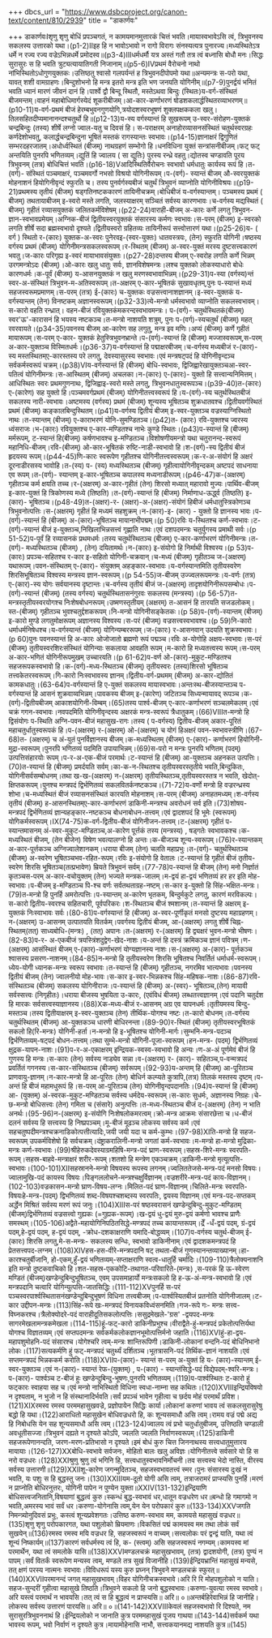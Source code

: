 +++
dbcs_url = "https://www.dsbcproject.org/canon-text/content/810/2939"
title = "डाकार्णवः"

+++
डाकार्णवःIशृणु शृणु बोधिं प्रपञ्चगतं, न कामयमानमुत्तारकं चित्तं भवति।मायास्वभावेऽसि त्वं, त्रिभुवनस्य सकलस्य उत्तारको यथा।(p1-2)IIइह हि न भावोऽभावो न रागो विरागः संनस्यत्यत्र पुनारज्य।मध्यस्थितेऽत्र धर्मे न रज्य रज्य वज्रेऽभिन्नधर्मे प्रमोदस्व॥(p3-4)IIIधर्मधर्मौ यत्र अस्तं गतौ तत्र त्वं बध्नासि बोधौ मनः।सिद्धः सुरासुरः स हि भवति त्रुट्यत्यायातिगती निजानाम्॥(p5-6)IVप्रथमं वैरोचनो नाथो नांभिस्थितोऽधोगुणयुक्तकः।उत्तिष्ठतु श्वासो गलपर्यन्तं ह त्रिभुवनदीपोपमो यथा॥अन्यमन्त्रः स-परो यथा, यावत् शशी वामग्राहणः।बिन्दुशोभनो हि मन्त्र इतरो मन्त्र इति भण जनयति योगिनीम्॥(p7-9)पुनर्द्वयं भनितं भवति ध्यानं मारणं जीवनं दानं हि।पार्श्वे द्वौ बिन्दू स्थितौ, मस्तेऽथवा बिन्दुः (स्थितः)य-वर्ग-संस्थितं बीजमन्तम्।वाहनं महाबोधिमार्गस्येदं शूकरीबीजम्।आ-कार-कर्णाभरणं षोडशकलार्द्धस्थितरव्याभरणम्॥(p10-11)य-वर्ग-प्रथमं बीजं हेरम्बभुवनगुणयोगि,त्रयोदशस्वरभूषणं शुक्लपक्षककला खलु।तिलसहितदीप्यमानानन्दश्चतुर्थो हि॥(p12-13)य-स्य वर्गस्यान्तं हि सुखरूपम् उ-स्वर-संरोहण-युक्तकं चन्द्रबिन्दुः (तस्य) शीर्षे लग्नो ज्वाल-यतु च दिवसं हि। स-पराक्षरम् अनाहोरव्यासनसंस्थितं चतुर्थस्वरग्रहः कर्णदेशोभवतु, कलार्द्धचन्द्रबिन्दुना भूषितं मस्तकं रागस्यान्तः स्वभावः।(p14-15)ज्ञानाक्षरं द्विगुणितं सम्भरदहरजातम्।अधोर्ध्वस्थितं (बीजम्) नाथग्रहणं सम्भोगो हि।धनविधिना युक्तं सन्त्रांसनीबीजम्।फट् फट् अन्तयिति पुनरपि भणितव्यम्।द्युतिं हि ज्वालय ( सा द्युतिः) पुरस्य रन्ध्रे वहतु।द्योतस्व चण्डावति पूरय त्रिभुवनम् (तत्र) बोधिचित्तं भवति।(p16-18)Vआदिस्थितिर्वैरोचनः स्वभावो धर्मधातुः कार्यस्य रूपं हि।त-(वर्ग)- संस्थितं पञ्चमाक्षरं, पञ्चमवर्गो नभसो विश्रयो योगिनीरूपम्।प-(वर्ग)- स्यान्तं बीजम् औ-स्वरयुक्तकं मोहनाशनं हियोगिनीवृन्दं स्फुरति च। तस्य पुनर्वर्गस्यबीजं चतुर्थं त्रिभुवनं व्याप्नोति योगिनीविश्रयः॥(p19-21)प्रथमस्य तृतीयं (बीजम्) षड्गतिनष्टककारणं तायिनीचक्रम्।बोधिबीजं य-वर्गस्यान्तम्। पञ्चमस्य प्रथमं ( बीजम्) तथतायाबीजम् इ-स्वरो मस्ते लगति, जलस्याक्षरम् सञ्चितं सर्वस्य कारणभावः।च-वर्गस्य मद्यस्थितं ( बीजम्) गृहीतं रव्यासयुक्तकं जलितकर्मविशेषम्।(p22-24)वाराही-बीजम् अ-कारः कर्णे लगतु त्रिभुवन-ज्ञान-स्वभावप्रमेयम्।अग्निक-बीजं द्वितीयस्वरयुक्तकं संसारस्य कर्मणः स्वभावः।स-परम् (बीजम्) इ-स्वरको लगति शीर्षे सदा ब्रह्मस्वभावो दृश्यते।द्वितीयस्वरो ग्रहितव्यः तायिनीरूपं सत्त्वोत्तारणं यथा।(p25-26)य- ( वर्ग ) स्थितो र-(कारः) युक्तक-अ-स्वरः पुनेरवइ-(स्वर-युक्तः) धातवस्त्रयः, (तेन) स्फुरति योगिनी।षष्ठस्य वर्गस्य प्रथमं (बीजम्) योगिनीमन्त्रसकलस्वरूपम्।र-स्थितम् (बीजम्) अ-स्वर-युक्तं मरस्य दुष्टसत्त्वकारणं भवतु।ज-कारः परिगृह्य इ-स्वरं मायाभावसंयुक्तः।(p27-28)दन्तस्य बीजम् ए-स्वरोह लगति कर्णे भिन्नम् उरगमन्त्रोऽदः (बीजम्)।ओ-कारः खलु धातुः सर्वः, ज्ञानविशेषमन्त्रः।लश्च युक्तको लोकस्याधारो बोधेः कारणधर्मः।क-पूर्वं (बीजम्) य-आसनयुक्तकं न खलु मरणस्वभावाभिन्नम्।(p29-31)प-स्या (वर्गस्य)न्तं स्वर-अ-संस्थितं त्रिभुवन-म-अतिस्वरूपम्।त-अक्षरम् ए-कार-भूषितकं सुखावधृतम्,पुनः प-स्यान्तं मध्यं सहजस्वरूमप्रमाणम्।स-परम् (तत्र) ई-(कारः) च-युक्तकः वज्रसत्त्वानाशज्ञानम्।इ-स्वर-युक्तकं य-वर्गस्यान्तम् (तेन) विनष्टकम् अज्ञानस्वरूपम्।(p32-33)त्ये-मन्त्रो धर्मस्वभावो व्याप्नोति सकलस्वभावम्।स-कारो वहति रन्ध्रात्। वहन-बीजं रवियुक्तकंमकरन्दस्वभावमन्त्रः। प-(वर्ग)- चतुर्थस्थितकं(बीजम्) स्वर'ऊ'-कारासनं हि भयस्य नष्टकञ्च।त-मन्त्रो नाशयति शत्रुम्, पुनः प-(वर्ग)-स्यचतुर्थं (बीजम्) महत् रवरवायते।(p34-35)पवनस्य बीजम् आ-कारेण सह लगुतु, मन्त्र इव मणिः।अप्यं (बीजम्) कर्णे गृहीतं मायारूपम्।स-परम् ए-कार- युक्तकं हेतुस्त्रिभुवनभ्रान्ते।प-(वर्ग)-स्यान्तं हि (बीजम्) मज्जास्वरूपम्,स-परम् अ-कार-युक्तञ्च विस्मितधर्मः।(p36-37)य-वर्गस्यान्तं हि पद्माक्षरबीजम्।च-वर्गस्य मध्यबीजं र-(कार)-स्य मस्तस्थितम्ए-कारस्तस्य परे लगतु, देवस्यासुरस्य स्वभावः।एवं मन्त्रषट्पदं हि योगिनीवृन्दञ्च सर्वकर्मस्वरूपं चक्रम्।(p38)VIय-वर्गस्यान्तं हि (बीजम्) बोधि-स्वभावः, द्विजिह्वारेखायुक्तञ्चआ-स्वर-पतित्वं योगिनीमन्त्रः।स-आस्थितम् (बीजम्) अचलका।न-(कारः) ए-(कारः)- युक्तो हि सत्त्वान्यनिमित्तम्।आधिस्थितः स्वरः प्रथमगुणनाथः, द्विजिह्वाइ-स्वरो मस्ते लगतु, त्रिभुवनधातुस्वरूपञ्च।(p39-40)त-(कारः) ए-(कारेण) सह युक्तो हि।पञ्चमवर्गप्रथमं (बीजम्) योगिनीतत्त्वस्वरूपं हि।य-(वर्ग)-स्य चतुर्थस्थितबीजं सकलस्य नारी-स्वभावः।अष्टमस्य (वर्गस्य) प्रथमं (बीजम्) शून्यस्य भूषितञ्च शुक्रधातवश्च।द्वितीयवर्गस्थितं प्रथमं (बीजम्) कङ्कालबिन्दुस्थितम्।(p41)य-वर्गस्य द्वितीयं बीजम् इ-स्वर-युक्तञ्च वज्रस्याग्निस्थितो नाथः।त-स्यान्तम् (बीजम्) ए-काराभरणं योनि-सुमण्डितञ्च।(p42)त- (कारः) रवि-युक्तश्च ज्वरस्य ध्वंसराजः।भ-(कारः) रवियुक्तश्च ए-कार-मण्डितश्च नाभेः कुण्डे स्थितः।(p43)प-स्यान्तं हि (बीजम्) मर्मरूपम्, ट-स्यान्तं हि(बीजम्) कर्षणभावश्च इ-मण्डितञ्च।विशोषणीयमन्त्रो यथा चतुरानन्द-स्वरूपं महानिधि-बीजम्।रवि-(बीजम्) ओ-कार-भूषितकं रुष्टि-नाडी-स्वभावो हि।श-(वर्ग)-स्य द्वितीयं बीजं हृदयस्य रूपम्।(p44-45)णि-कारः स्वरूपेण गृहीतश्च योगिनीतत्त्वस्वरूपम्।क-र-अ-संयोगं हि अक्षरं दूरनाडीरसस्य भावोहि।त-(स्य) प- (स्य) मध्यस्थितञ्च (बीजम्) गृहीत्वायोगिनीवृन्दकम् अष्टपदं साधनाया एव रूपम्।त-(वर्ग)- स्यान्तम् इ-कार-भूषितञ्च कपालस्य मध्यनाडीरूपम्।(p46-47)क-(अक्षरम्) गृहीतञ्च कर्म क्षयति तच्च।र-(अक्षरम्) अ-कार-गृहीतं (तेन) शिरसो मध्यात् महारावो मुज्यः।पार्थिव-बीजम् इ-कार-युक्तं हि त्रिकोणस्य मध्ये (तिष्ठति)।त-(वर्ग)-स्यान्तं हि (बीजम्) निर्माणाध-ऊर्द्ध्व (तिष्ठति) इ-(कार)- भूषितञ्च।(p48-49)त-(अक्षर)-र- (अक्षर)-अ-(अक्षर)-संयोगं हिबीजं धर्मधातुस्त्रिकोणञ्च त्रिभुवनोत्पत्तिः।स-(अक्षरम्) गृहीतं हि मध्यमं सहशुक्रम्।न-(कार)-इ- (कार) - युक्तो हि ज्ञानस्य भावः।प-(वर्ग)-स्यान्तं हि (बीजम्) अ-(कार)-भूषितञ्च मायानाभीपद्मम्।(p 50)रविः य-स्थितश्च कर्ण-स्वभावः।ट-(वर्ग)-स्यान्तं बीजं इ-युक्तञ्च,निखिलाभिन्नसत्त्वं गृह्णाति नाथः।एवं दशपदमन्त्रः चतुर्युगस्य प्रमाथी सर्वः।(p 51-52)प-पूर्वं हि रव्यासनकं प्रथमधर्मः।तस्य चतुर्थस्थितञ्च (बीजम्) ए-कार-कर्णाभरणं योगिनीमन्त्रः।त-(वर्ग)- मध्यस्थितञ्च (बीजम्) , (तेन) दयितामर्थः।न-(कारः) इ-संयोगो हि निर्माथी विश्वस्य।(p 53)प-(कारः) प्रपञ्च-सहितश्च र-कार इ-सहितो योगिनी-चक्रवान्।च-मध्यं (बीजम्) गृहीतञ्च ज-(अक्षरम्) यथारूपम्।पवन-संस्थितम् ए-(कार)- संयुक्तम् अहङ्कार-स्वभावः।य-वर्गस्यान्तमिति तृतीयस्वरेण शिरसिभूषितञ्च विश्वस्य मन्त्रस्य ज्ञान-स्वरूपम्।(p 54-55)ज-बीजम् उज्ज्वलरूपमन्त्रः।य-वर्णः (तत्र) ए-(कार)-स्य योगः सर्वयानस्य दृष्टान्तः।च-वर्गस्य तृतीयं बीजं ज-(अक्षरम्) तादृशयोगिनीरूपसम्बोधः।प-(वर्ग)-स्यान्तं (बीजम्) (तस्य वर्गस्य) चतुर्थस्थितासनंगुरवः सकलस्य (मन्त्रस्य)।(p 56-57)त-मन्त्रस्तृतीयस्वरयोगश्च निःशेषबोधनरूपम्।उष्मणस्तृतीयम् (अक्षरम्) त-आसनं हि तारयति सजडलोकम्।स्त-(बीजम्) गृहीतञ्च भुवश्चतुर्द्दशकरूपम्।नि-मन्त्रो योगिनीसङ्केतकः।(p 58)प-(वर्ग)-स्यान्तम् (बीजम्) इ-कारो मुण्डे लगतुमोक्षरूपम् अज्ञानस्य विश्वस्य।स-परं (बीजम्) वज्रसत्त्वस्वभावश्च।(p 59)नि-कारो धर्माधर्मनिषेधश्च।य-वर्गस्यान्तं (बीजम्) योगिन्यम्बररूपम्।ज-(कारः) र-आसनवान् उदयति शुक्रस्वभावः।(p 60)पुनः पवनस्यान्तं हि अ-कारः ओजोजातो ब्रह्मणो रूपं पद्मञ्च।रविः अ-योगोहि अक्षय-स्वभावः।स-परं (बीजम्) तृतीयस्वरशिरःसंस्थितं योगिन्याः सकलाया आवहति रूपम्।म-कारो हि मध्यतत्त्वस्य रूपम्।स-परम् अ-कार-भणितं योगिनीरूपमुखम् उच्चारयति।(p 61-62)प-वर्ण ओ-(कार)-मुकुट-मण्डितश्च सहजरूपकस्वभावो हि।क-(वर्ग)-मध्य-स्थितञ्च (बीजम्) तृतीयस्वरः (तस्य)शिरसो भूषितञ्च तत्त्वकेतरस्वरूपम्।गि-कारो निःस्वभावस्य ज्ञानम्।द्वितीय-वर्ग-प्रथमम् (बीजम्) अ-कार-द्योतितं कामकधातुः।(63-64)प-वर्गस्यान्तं हि ए-युक्तं सकलस्य मायास्वभावः।अन्तःस्थ-बीजस्यान्तञ्च प-वर्गस्यान्तं हि आसनं शुक्रवाय्वभिन्नम्।पावकस्य बीजम् इ-(कारेण) जटितञ्च सिध्यन्मायावद् रूपञ्च।क-(वर्ग)-द्वितीयबीजम् आकाशयोगिनी-विम्बम्।(65)तस्य पार्श्व-बीजम् ए-कार-कर्णाभरणं सञ्चलमेकलम्।एवं चक्रं गगन-स्वभावः।नवपदमिति योगिनीवृन्दस्य अक्षरकं मन्त्र-स्वरूपं त्रैधातुकम्।(66)VIIIत-मन्त्रो हि द्विसंयोगः प-स्थिति अग्नि-पवन-बीजं महासुख-रागः।तस्य ( प-वर्गस्य) द्वितीय-बीजम् अकार-पूरितं महाचतुर्धातुस्वरूपकं हि।प-(अक्षरम्) र-(अक्षरम्) ओ-(अक्षरम्) च योगं हिअक्षरं पवन-स्वभावस्त्रीणि।(67-68)त- (अक्षरम्) च अं-युतं पुनर्विज्ञानस्य बीजम्।क-मध्यस्थितम् (बीजम्) ए-(कार)- कर्णाभरणं हियोगिनी-मुद्रा-स्वरूपम्।पुनरपि भणितव्यं पदमिति उपायाभिन्नम्।(69)स-परो न मन्त्रः पुनरपि भणितम् (पदम्) उत्पत्तिसंहारयोः रूपम्।प-र-अ-एक-बीजं परमार्थः।ट-स्यान्तं हि (बीजम्) आ-युक्तञ्च अहनकत उत्पत्तिः।(70)त-स्यान्तं हि (बीजम्) प्रमर्दयति सर्वम्।का-क-न-स्थितश्च तृतीयस्वरस्तृतीये भवति,बिन्दुकितः, योगिनीसर्वसम्बोधनम्।तथा ख-ख-(अक्षरम्) न-(अक्षरम्) तृतीयस्थितञ्च,तृतीयस्वरस्तत्र न भवति, खेदोत्-क्षिप्तकरूपम्।पुनश्च मन्त्रपदं द्विर्भणितव्यं सकलवितर्कनष्टकञ्च।(71-72)य-वर्णो मन्त्रो हि वज्ररन्ध्रस्य शोभा।च-मध्यस्थितं बीजं रव्यासनसंस्थितं कारयति मोहनाशम्।स-परम् (बीजम्) अनाहतमध्यम्।श-वर्गस्य तृतीयं (बीजम्) ह-आसनस्थितम्ए-कार-कर्णाभरणं डाकिनी-मन्त्रश्च अवरोधनं सर्व इति।(73)शोषय-मन्त्रपदं द्विर्भणितव्यं ज्ञान्यहङ्कार-नष्टकञ्च बोधनाबोधन-तत्त्वम्।एवं द्वादशपदं हि भूमेः (स्वरूपम्) योगिकर्मस्वरूपम्।IX(74-75)क-वर्ग-द्वितीय-बीजं योगिनीजन-तत्त्वम्।ट-(अक्षरम्) गृहीतं प-स्यान्तमासनम् अं-स्वर-मुकुट-मण्डितञ्च,अ-कारेण पूर्त्तकं तस्य (मन्त्रस्य) , षड्गतेः स्वभावकश्च।क-मध्यस्थितं बीजम्, (तेन बीजेन) विषेण भवत्यालग्नो हि अन्तः।क-बीजञ्च शून्य-स्वरूपम्।(76)र-स्यान्तकम् अ-कार-पूर्त्तकञ्च अग्निज्वालेशानकम्।धराया बीजम् (तेन) चलति महाप्रभुः।त-(वर्ग)- चतुर्थस्थितञ्च (बीजम्) अ-स्वरेण भूषितञ्चभव-रहित-रूपम्।रविः इ-संयोगो हि वेतालः।ट-स्यान्तं हि गृहीतं बीजं तृतीय-स्वरेण शिरसि भूषितञ्च(तत्प्रभावेण) म्रियते त्रिभुवनं सर्वम्।(77-78)प-स्यान्तं हि बीजम् (तेन) मनो निर्ज्ञातं कृतञ्चस-परम् अ-कार-वचोयुक्तम् (तेन) भज्यते मन्त्रक-जालम्।म-द्वयं हा-द्वयं भणितव्यं हर हर इति मोह-स्वभावः।प-बीजम् इ-मण्डितञ्च पि-श्च वर्णः सर्वतथताग्रह-नष्टम्।स-कार इ-युक्तो हि सिंह-भक्षित-मन्त्रः।(79)त-मन्त्रो हि पुनर्हि अमरोत्पत्तिः।प-स्यान्तम् अ-कारेण भृतकम्, बिन्दुर्मकुटे लगतु, कारणं मरविकल्पः।स-कारो द्वितीय-स्वरश्च सहितचारी, पूर्वपरिकरः।श-स्थितञ्च बीजं श्मशानम्।त-स्यान्तं हि अक्षरम् इ-युक्तकं निःस्वाभावः सर्वः।(80-81)प-वर्गस्यान्तं हि (बीजम्) अ-स्वर-पूर्णीकृतं मनसो दुष्टस्य महाग्रहणम्।न-(अक्षरम्) उ-आसनम् उत्पातयति वितर्कम्।पवर्गस्य द्वितीयं बीजम्, आ-(अक्षरम्) लगतु शीर्षे चिह्न-स्थितम्(तत्) साध्यबोधि-(मन्त्रः) , (तत्) अपानः।त-(अक्षरम्) र-(अक्षरम्) हि द्व्यक्षरं भुवन-मन्त्रो भीषणः।(82-83)प-र- अ-एकबीजं त्रयस्त्रिंशदुद्वेग-खेद-नाशः।य-अन्तं हि दस्त्रं क्रमिकञ्च ज्ञानं पवित्रम्।ण-(अक्षरम्) आसंस्थितं बीजम् ए-(कार)-कर्णाभरणं योग्यज्ञानस्य नाशः।स-(अक्षरम्) अ-(कार)- पूर्त्तकञ्च श्वासस्य प्रसरण-नाशनम्।(84-85)न-मन्त्रो हि तृतीयस्वरेण शिरसि भूषितश्च निवर्तितं धर्माधर्म-स्वरूपम्।ध्येय-योगी ध्यानक-मन्त्रः स्वरूप स्वभावः।त-स्यान्तं हि (बीजम्) गृहीतञ्च, नगरमिव भात्यभावः।पवनस्य द्वितीयं बीजम् (तेन) ज्वालनीयो मोह-भावः।स-कार इ-स्वर-भिन्नकश्च सिंह-महिषक-नाशः।(86-87)रवि-संस्थितञ्च (बीजम्) सकलस्य योगिनीराजः।प-स्यान्तं हि (बीजम्) अ-(स्वर)- भूषितञ्च,(तेन) मायावी सर्वस्सत्त्वः (निगृहीतः)।धराया बीजस्य भुषयिता उ-कारः, (एवंविधं बीजम्) लब्धतत्त्वज्ञानम्।एवं पदानि चतुर्दश हि मारकः सर्वसत्त्वस्याज्ञानस्य।(88)Xक-मध्य-बीजं र-आसनम् अग्र एव यापनधर्मः।तृतीयमस्य बिन्दु-मस्तञ्च।तस्य द्वितीयाक्षरम् इ-स्वर-युक्तञ्च (तेन) तीर्थिक-योगश्च नष्टः।त-कारो बोधनम्।त-वर्गस्य चतुर्थस्थितम् (बीजम्) आ-युक्तकञ्च धारणी बोधिरनन्ता।(89-90)र-स्थितं (बीजम्) तृतीयस्वरभूषितकं सकलो हि(रि-मन्त्रः) योगिनी-हर्ता।न-मन्त्रो हि इ-भूषितश्च योगिनी-मार्गः।सुम्भनि-मन्त्र-पदञ्च द्विर्भणितव्यम्-षट्पदं बोधन-तत्त्वम्।तथा सुम्भे-मन्त्रो योगिनी-पूजा-स्वरूपम्।हन-मन्त्र- (पदम्) द्विर्भणितव्यं क्षुद्रक-यापन-नाशः।(91)प-र-अ-एकाक्षरम् इन्द्रियक-स्वस्व-स्वभावो हि अन्यः।ण-अ-अं पूर्णमेवं बीजं हि गुणस्य हि मन्त्रः।स-कारः (तेन) सर्वस्य नाड्येव सन्ना।व-(अक्षरम्) र- (कार)- सहितञ्च,प-वन्मत्रपदं प्रवर्तितं गगनस्य।स-कार-संस्थितञ्च (बीजम्) सर्वरूपम्।(92-93)य-अन्तम् हि (बीजम्) आ-पूरितञ्च प्राणवायु-ज्ञानम्।न-कार-मन्त्रो हि आ-पूरितः (तेन) बोधिर्न कल्प्यते कुत्रापि,(तत्र) तिलकं मस्तस्य दृष्टम्।प-अन्तं हि बीजं महामधुरूपं हि।स-परम् आ-पूरितञ्च (तेन) योगिनीवृन्दपदानतिः।(94)प-स्यान्तं हि (बीजम्) आ- (युक्तम्) अं-स्वरक-मुकुट-मण्डितञ्च सर्वस्य धर्मदेय-स्वरूपम्।स-कारः सुधर्मः, अज्ञानस्य निग्रहः।चे-छ-मन्त्रो बोधिसत्त्वः (तेन) गमिता च (संसारे) अनुत्पत्तिः।त-मध्य-स्थितञ्च बीजं द-(अक्षरम्) (तेन) न भाति अनर्थः।(95-96)न-(अक्षरम्) इ-संयोगि निःशेषलोकमरत्वम्।क्रो-मन्त्र आक्रमः संसारछेत्ता च।ध-बीजं दलनं सर्वस्य हि सत्त्वस्य हि निष्प्रपञ्चम्।मू-बीजं मूढञ्च लोकस्य सर्वस्य कर्म।एवं सहचतुष्पदीमन्त्रश्चक्रनाडिकोत्पत्तीत्यादिः,जयी जयी यदा च कर्म-कुम्भः।(97-98)XIति-मन्त्रो हि सहज-स्वरूपम् उपकर्मविशेषो हि सर्वचक्रम्।दंष्ट्राकरालिनी-मन्त्रो जगतां कर्म-स्वभावः।म-मन्त्रो हा-मन्त्रो मुद्रिका-मन्त्रः कर्ण-स्वभावः।(99)श्रीहेरुकदेवस्याग्रमहिषि-मन्त्र-पदं घ्राण-स्वरूपम्।सहस्र-शिरे-मन्त्रः स्वरपति-रूपम्।सहस्र-बाहवे-मन्त्राक्षरं शरीर-रूपम्।शतशो हि मन्त्रेण एकञ्चक्रम्।डाकिनी-मन्त्रो मृत्यूत्पत्ति-स्वभावः।(100-101)XIIसहस्रानने-मन्त्रो विषयस्य रूपस्य लगनम्।ज्वलिततेजसे-मन्त्र-पदं मनसो विषयः।ज्वालामुखि-पदं कायस्य विषयः।पिङ्गललोचने-मन्त्रश्चक्षुर्विज्ञानम्।वज्रशरीरे-मन्त्र-पदं काय-विज्ञानम्।(102-103)वज्रकासन-मन्त्रो घ्राण-विषय-लग्नः।मिलित-पदं घ्राण-विज्ञानम्।चिलिते-मन्त्रः स्वरपति-विषयःहे-मन्त्र-(पदम्) द्विभणितव्यं शब्द-विषयश्चशब्दस्य स्वरपतिः, द्वयस्य विज्ञानम्।एवं मन्त्र-पद-सप्तकम् अर्द्धेन मिश्रितं सर्वस्य मरणं रूपं जनुः।(104)XIIIस-परं षष्ठस्वरासनं खण्डेन्दुबिन्दु-मुकुट-मण्डितम् (बीजम्)द्विर्भणितव्यं वज्रसत्त्वो गुह्यकः (=गुह्यक-रूपम्)।ख-द्वयं धु-द्वयं मुरु-द्वयं कर्मणो भावश्च प्राणैः समस्थम्।(105-106)अद्वैते-महायोगिनिपठितसिद्धे-मण्त्रपदं तच्च कायान्तरूपम्।द्रेँ -धँ-द्वयं पदम्, ग्रं-द्वयं पदम्,हे-द्वयं पदम्, ह-द्वयं पदम्, -क्रोध-दशकाक्षराणि यमादि-बोद्धव्यम्।(107)प-वर्गस्य चतुर्थ-बीजम् ई-(कारः) शिरसि लगतु,मे-स-मन्त्रः- सकलस्य सन्धिः, स्वभावो डाकिनीनाम्।एवं द्वादशकमन्त्रपदं हि प्रेतसत्त्वपद-लग्नम्।(108)XIVहस-हस-वीरे-मन्त्रपदानि षट् तथता-बीजं गुणस्यानन्तव्याख्यानम्।हा-कारश्चतुर्बीजानि, हो-एकम्,हुँ-द्वयं भणितव्यम्-सप्ताक्षराणि स्वत्व-धातुर्हि चर्मादिः।(109-110)त्रैलोक्यनाशनि इति मन्त्रो दुष्टकवाचिको हि।शत-सहस्र-एककोटि-तथागत-परिवारिते-(मन्त्रः) ,स-परकं हि ऊ-स्वेरण मण्डितं (बीजम्)खण्डेन्दुबिन्दुभूषितञ्च, एवम् उपसमाहार्यो मन्त्रःसकलो हि ह-ऊ-अं-मन्त्र-स्वभावो हि।एवं मन्त्रपदानि चत्वारि योगिन्युत्पत्ति-जातसिद्धिः।(111-112)XVपुनर्हि स-परं पञ्चस्वरपार्श्वस्थितासनंखण्डेन्दुबिन्दुभूषणं विधिना तत्त्वबीजम्।प-पार्श्वस्यितबीजं प्रतनोति योगिनीजालम्।ट-कार उद्दीपन-मन्त्रः।(113)सिंह-रूपे खः-मन्त्रपदं विनायकविध्वंसनमिति।गज-रूपे गः- मन्त्रः सत्त्व-विघ्नकरश्च।त्रैलोक्योदरे-पदं वाराहीदूतिसकलोत्पत्तिः।ससुद्रमेखले-'ग्रस' -द्वयपद-मन्त्रः सागरमेखलामन्त्रकमेखला।(114-115)हूं-फट्-कारो डाकिनीप्रभुश्च।वीराद्वैते-हुं-मन्त्रपदं प्रकेतोत्पत्तिर्यथा योगश्च विज्ञातव्यम्।एवं सप्तपदमन्त्रः सर्वकर्मकलोकज्ञानभूमोत्पत्तिर्मनो जहाति।(116)XVIहुं-हा-द्वय-महापशुमोहनि-पदं संसारश्च।योगेश्चरि त्वम्-मन्त्रः शान्तिरूपिणी।डाकिनी-लोकानां वन्दनि-पदं बोधिनिभानो लोकः।(117)सत्यकर्मणि हुं फट्-मन्त्रपदं चतुर्थ्यं दर्शितञ्च।भूतत्रासनि-पदं तिर्थिक-ज्ञानं नाशयति।एवं सप्तमन्त्रपदं भिन्नककर्म करोति।(118)XVIIप-(कार)- स्यान्तं स-परम् अ-युक्तं हि य- (कार)-स्यान्तम् ई-स्वर-युक्तञ्च।एवं न-(कार)- स्यान्तं रेफ-(युक्तम्) , प-(कार) - स्यान्तंसिद्धे-पदं विद्येपदम्-श्वरि-मन्त्रः।प-(कार)- पार्श्वञ्च ट-बीजं हुः खण्डेन्दुबिन्दु-भूषणः,पुनरपि भणितव्यम्।(119)प-पार्श्वस्थितः ट-कारो हुं फट्कारः स्वाहया सह च।एवं मन्त्रो नाभिस्थितो विधिना स्वधा-नाम्ना सह कथितः।(120)XVIIIइन्द्रियविषयो न दृश्यताम्, न भुजो न हि संस्थानादिर्भवति।सर्वं प्रपञ्चं भावेन गृहीत्वा च छर्दय मोहं परमार्थं प्रविश।(121)XIXरमस्व रमस्व परममहासुखवज्रे, प्रज्ञोपायेन सिद्धिः कार्या।लोकानां करुणां भावय त्वं सकलसुरासुरेषु बद्धो हि यथा।(122)आराधितो महासुखेन बोधिवज्रधरो हि, कः शून्यसमाधौ असि त्वम्।रामय वज्रं पद्मे अद्य हि निबोधसि येन सह शून्यसमाधौ असि त्वम्।(123-124)ज्वालय त्वं प्रभो चतुर्धातुबीजम्, उत्तिष्ठति चण्डाली अवधूतीसज्जा।त्रिभुवनं दह्यते न दृश्यते कोऽपि, ज्वलति ज्वलति निर्वाणस्वरूपम्।(125)डाकिनी सहजरूपेणानन्दति, जरण-मरण-प्रतिभासो न दृश्यते।इमं बोधं कुरु चित्त जिननाथस्य सत्त्वधातुमुत्तारय मायायाः।(126-127)XXबोधि-स्वभावे सर्वजनः, मोहितो बालः खलु अविज्ञः।योगिनीतत्त्वे सर्वसारे यो हि स नरो वज्रधरः।(128)XXIश्रुणु श्रुणु त्वं भगिनि हि, सत्त्वधातुस्वभावनिर्मोचनी।तव सत्त्वस्य भेदो नास्ति, वीरस्य सर्वस्य उत्तारणी॥(129)XXIIशू-कारेण जगन्मुदितञ्च, सहजस्वभावतत्त्वं स्मर।पुनः संसारस्य दुःखं न भवति, यः पशुः स हि बुद्धस्तु जनः।(130)XXIIIयम-दूतो योगी असि त्वम्, तत्राजरामरं प्राप्स्यसि पुनर्हि।मरणं न प्राप्नोति बोधिरनुत्तरः, योगिनी पापेन न पुण्येन युक्ता॥XXIV(131-132)इन्द्रियाणि बोधिसत्त्वजनितानि,विषयाणां बुद्धत्वं कुरु।स्कन्धं बुद्ध-स्वभावं धर,धातून वज्रधरेण धर॥बन्धो हि गमागमो न भवति,अमरस्य भावं सर्वं धर।करुणा-योगेनासि त्वम्,येन येन परोपकारं कुरु॥(133-134)XXVजगति निमन्त्र्योनुदिवसं प्रभुः, कस्त्वं शून्यप्रवेशगतः।उत्तिष्ठ करुण-स्वभाव मम, कामयसे महासुखं वज्रधर॥(135)शृणु शृणु परोपकारगत, यथा पशुलोको म्रियमाणः।विकसितं पद्मं कामयस्व मम तथा लोकं सर्वं सुखयेन्॥(136)रमस्व रमस्व मयि वज्रधर हि, सहजस्वरूपं न वाच्यम्।सत्त्वलोकः परं द्वन्द्वं याति, यथा त्वं शून्यं निष्कार्यम्॥(137)कारणं सर्वधर्मस्य त्वं हि, क- (स्त्वम्) असि सहजस्वरूपं नगम्यम्।कामयस्व मां परमार्थेन, यथा त्वं समलोके यासि॥(138)XXVIमण्डलचक्रं महासुखभावम्, (तत्र) द्वादशयोगी, (तत्र) पुण्यं न पापम्।सर्वं वितर्कं स्वरूपेण मन्यस्व त्वम्, मण्डले तत्र सुखं विजानीहि।(139)ईन्द्रियभ्रान्तिं महासुखं मन्यसे, तत् क्षणं परस्य नात्मनः स्वभावः।विविधरूपं यस्य कुरु प्रघ्नन् त्रिभुवने मण्डलचक्रं स्फुरत्॥(140)XXVIIपरमानन्दं जगत् महासुखभावम्।विहर योगिनीचक्रस्वभावे।अरि रि रि मोहपशुलोको न याति।सहज-सुन्दरीं गृहीत्वा महासुखे तिष्ठति।त्रिभुवने सकलो हि जनो बुद्धस्वभावः।करुणा-युवत्या रमस्व स्वभावे।अरि यस्त्वं परमार्थं न भावयसि।तत् त्वं स हि बुद्धत्वं न प्राप्स्यसि॥ अरि॥ ०॥अन्तर्बहिरेवाभिन्नं हि जानीहि।लोकस्य सर्वस्य उत्तारणं पारयसि॥ अरि॥ ०॥(141-142)XXVIIIकेवलं सहजस्वभावो रि दिश्यते, नम सुरासुरत्रिभुवननाथं हि।ईन्द्रियलोको न जानाति कुत्र परममहासुखं पूजय गाथया॥(143-144)सर्वकर्म यथा भावस्य रूपम्, भवो निर्वाणं न दृश्यते कुत्र।मायामोहेनासि नाभौ, सत्त्वकयानमद्य नाशयति कुत्र॥(145)

